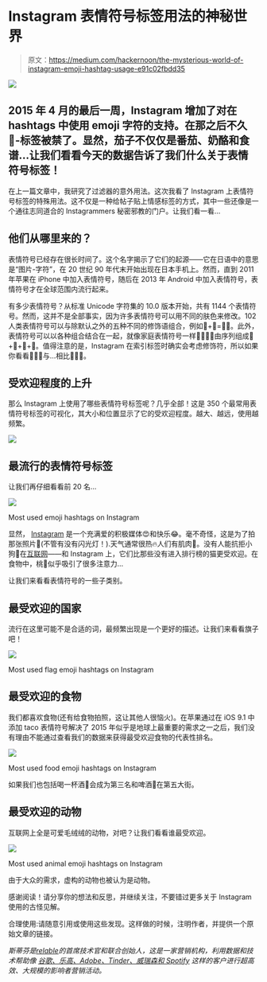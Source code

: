 # Instagram 表情符号标签用法的神秘世界

> 原文：<https://medium.com/hackernoon/the-mysterious-world-of-instagram-emoji-hashtag-usage-e91c02fbdd35>

![](img/9bb8d12afb999251860470dde551b9a4.png)

## 2015 年 4 月的最后一周，Instagram 增加了对在 hashtags 中使用 emoji 字符的支持。在那之后不久🍆-标签被禁了。显然，茄子不仅仅是番茄、奶酪和食谱…让我们看看今天的数据告诉了我们什么关于表情符号标签！

在上一篇文章中，我研究了过滤器的意外用法。这次我看了 Instagram 上表情符号标签的特殊用法。这不仅是一种给帖子贴上情感标签的方式，其中一些还像是一个通往志同道合的 Instagrammers 秘密邪教的门户。让我们看一看…

## 他们从哪里来的？

表情符号已经存在很长时间了。这个名字揭示了它们的起源——它在日语中的意思是“图片-字符”，在 20 世纪 90 年代末开始出现在日本手机上。然而，直到 2011 年苹果在 iPhone 中加入表情符号，随后在 2013 年 Android 中加入表情符号，表情符号才在全球范围内流行起来。

有多少表情符号？从标准 Unicode 字符集的 10.0 版本开始，共有 1144 个表情符号。然而，这并不是全部事实，因为许多表情符号可以用不同的肤色来修改。102 人类表情符号可以与除默认之外的五种不同的修饰语组合，例如👦+🏾=👦🏾。此外，表情符号可以以各种组合结合在一起，就像家庭表情符号一样👩‍👩‍👧‍👦由序列组成👩+👩+👧+👦。值得注意的是，Instagram 在索引标签时确实会考虑修饰符，所以如果你看看👩🏽‍🔬与…相比👩🏻‍🔬。

## 受欢迎程度的上升

那么 Instagram 上使用了哪些表情符号标签呢？几乎全部！这是 350 个最常用表情符号标签的可视化，其大小和位置显示了它的受欢迎程度。越大、越远，使用越频繁。

![](img/5acd877ed92c9fb3427a4f3a31c6accf.png)

## 最流行的表情符号标签

让我们再仔细看看前 20 名…

![](img/075e27099c5a36d170113bdebfd7444f.png)

Most used emoji hashtags on Instagram

显然， [Instagram](https://hackernoon.com/tagged/instagram) 是一个充满爱的积极媒体😍和快乐😂。毫不奇怪，这是为了拍那张照片📸(不管有没有闪光灯！).天气通常很热🔥人们有肌肉💪。没有人能抗拒小狗🐶在[互联网](https://hackernoon.com/tagged/internet)——和 Instagram 上，它们比那些没有进入排行榜的猫更受欢迎。在食物中，桃🍑似乎吸引了很多注意力…

让我们来看看表情符号的一些子类别。

## 最受欢迎的国家

流行在这里可能不是合适的词，最频繁出现是一个更好的描述。让我们来看看旗子吧！

![](img/59f7c1c6bec4bf3360722dc558b371a0.png)

Most used flag emoji hashtags on Instagram

## 最受欢迎的食物

我们都喜欢食物(还有给食物拍照，这让其他人很恼火)。在苹果通过在 iOS 9.1 中添加 taco 表情符号解决了 2015 年似乎是地球上最重要的需求之一之后，我们没有理由不能通过查看我们的数据来获得最受欢迎食物的代表性排名。

![](img/3248f8be42ebb57604a5b8d5d3ab4527.png)

Most used food emoji hashtags on Instagram

如果我们也包括喝一杯酒🍷会成为第三名和啤酒🍺在第五大街。

## 最受欢迎的动物

互联网上全是可爱毛绒绒的动物，对吧？让我们看看谁最受欢迎。

![](img/a3c7c916018da0802501064a4b58a5f4.png)

Most used animal emoji hashtags on Instagram

由于大众的需求，虚构的动物也被认为是动物。

感谢阅读！请分享你的想法和反思，并继续关注，不要错过更多关于 Instagram 使用的古怪见解。

合理使用:请随意引用或使用这些发现。这样做的时候，注明作者，并提供一个原始文章的链接。

*斯蒂芬是*[*relable*](https://relatable.me)*的首席技术官和联合创始人，这是一家营销机构，利用数据和技术帮助像* [*谷歌、乐高、Adobe、Tinder、威瑞森和 Spotify*](http://www.relatable.me/case-studies?utm_source=medium) *这样的客户进行超高效、大规模的影响者营销活动。*